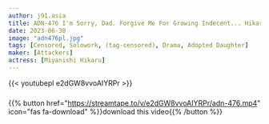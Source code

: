 ```yaml
---
author: j91.asia
title: ADN-476 I'm Sorry, Dad. Forgive Me For Growing Indecent... Hikaru Miyanishi
date: 2023-06-30
image: "adn476pl.jpg"
tags: [Censored, Solowork, (tag-censored), Drama, Adopted Daughter]
maker: [Attackers]
actress: [Miyanishi Hikaru]
---
```



{{< youtubepl e2dGW8vvoAIYRPr >}}
###

{{% button href="https://streamtape.to/v/e2dGW8vvoAIYRPr/adn-476.mp4" icon="fas fa-download" %}}download this video{{% /button %}}

